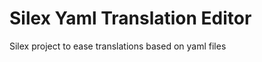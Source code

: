 Silex Yaml Translation Editor
==========================

Silex project to ease translations based on yaml files

